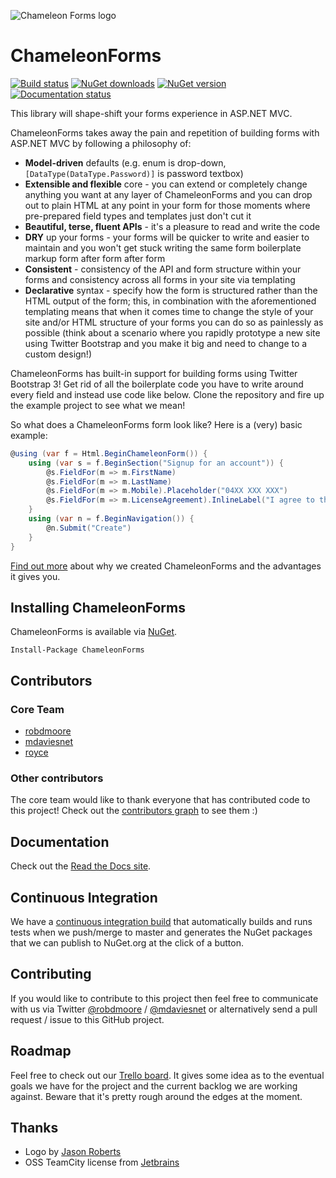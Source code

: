 ![Chameleon Forms logo](https://raw.githubusercontent.com/MRCollective/ChameleonForms/master/logo.png)

ChameleonForms
==============

[![Build status](https://ci.mdavies.net/app/rest/builds/buildType:%28id:ChameleonForms_CI%29,branch:%28default:true%29/statusIcon)](https://ci.mdavies.net/viewType.html?buildTypeId=ChameleonForms_CI&branch_ChameleonForms=%3Cdefault%3E&tab=buildTypeStatusDiv&guest=1) 
[![NuGet downloads](https://img.shields.io/nuget/dt/ChameleonForms.svg)](https://www.nuget.org/packages/ChameleonForms) 
[![NuGet version](https://img.shields.io/nuget/vpre/ChameleonForms.svg)](https://www.nuget.org/packages/ChameleonForms)
[![Documentation status](https://readthedocs.org/projects/chameleonforms/badge/?version=latest)](http://chameleonforms.readthedocs.org/en/latest/)

This library will shape-shift your forms experience in ASP.NET MVC.

ChameleonForms takes away the pain and repetition of building forms with ASP.NET MVC by following a philosophy of:
* **Model-driven** defaults (e.g. enum is drop-down, `[DataType(DataType.Password)]` is password textbox)
* **Extensible and flexible** core - you can extend or completely change anything you want at any layer of ChameleonForms and you can drop out to plain HTML at any point in your form for those moments where pre-prepared field types and templates just don't cut it
* **Beautiful, terse, fluent APIs** - it's a pleasure to read and write the code
* **DRY** up your forms - your forms will be quicker to write and easier to maintain and you won't get stuck writing the same form boilerplate markup form after form after form
* **Consistent** - consistency of the API and form structure within your forms and consistency across all forms in your site via templating
* **Declarative** syntax - specify how the form is structured rather than the HTML output of the form; this, in combination with the aforementioned templating means that when it comes time to change the style of your site and/or HTML structure of your forms you can do so as painlessly as possible (think about a scenario where you rapidly prototype a new site using Twitter Bootstrap and you make it big and need to change to a custom design!)

ChameleonForms has built-in support for building forms using Twitter Bootstrap 3! Get rid of all the boilerplate code you have to write around every field and instead use code like below. Clone the repository and fire up the example project to see what we mean!

So what does a ChameleonForms form look like? Here is a (very) basic example:

```c#
@using (var f = Html.BeginChameleonForm()) {
    using (var s = f.BeginSection("Signup for an account")) {
        @s.FieldFor(m => m.FirstName)
        @s.FieldFor(m => m.LastName)
        @s.FieldFor(m => m.Mobile).Placeholder("04XX XXX XXX")
        @s.FieldFor(m => m.LicenseAgreement).InlineLabel("I agree to the terms and conditions")
    }
    using (var n = f.BeginNavigation()) {
        @n.Submit("Create")
    }
}
```

[Find out more](http://chameleonforms.readthedocs.org/en/latest/why/) about why we created ChameleonForms and the advantages it gives you.

Installing ChameleonForms
-------------------------
ChameleonForms is available via [NuGet](http://www.nuget.org/packages/chameleonforms).

    Install-Package ChameleonForms

Contributors
------------

### Core Team

* [robdmoore](http://github.com/robdmoore)
* [mdaviesnet](https://github.com/mattdavies)
* [royce](https://github.com/royce)

### Other contributors

The core team would like to thank everyone that has contributed code to this project! Check out the [contributors graph](https://github.com/MRCollective/ChameleonForms/graphs/contributors) to see them :)

Documentation
-------------
Check out the [Read the Docs site](http://chameleonforms.readthedocs.org/).

Continuous Integration
----------------------

We have a [continuous integration build](https://ci.mdavies.net/project.html?projectId=ChameleonForms&tab=projectOverview&guest=1) that automatically builds and runs tests when we push/merge to master and generates the NuGet packages that we can publish to NuGet.org at the click of a button.

Contributing
------------
If you would like to contribute to this project then feel free to communicate with us via Twitter [@robdmoore](http://twitter.com/robdmoore) / [@mdaviesnet](http://twitter.com/mdaviesnet) or alternatively send a pull request / issue to this GitHub project.

Roadmap
-------

Feel free to check out our [Trello board](https://trello.com/b/fSuyhwNZ). It gives some idea as to the eventual goals we have for the project and the current backlog we are working against. Beware that it's pretty rough around the edges at the moment.

Thanks
------

* Logo by [Jason Roberts](https://twitter.com/robertsjason)
* OSS TeamCity license from [Jetbrains](https://www.jetbrains.com/)

